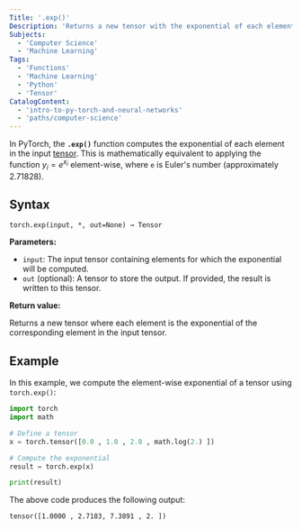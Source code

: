 ```yaml
---
Title: '.exp()'
Description: 'Returns a new tensor with the exponential of each element in the input tensor.'
Subjects:
  - 'Computer Science'
  - 'Machine Learning'
Tags:
  - 'Functions'
  - 'Machine Learning'
  - 'Python'
  - 'Tensor'
CatalogContent:
  - 'intro-to-py-torch-and-neural-networks'
  - 'paths/computer-science'
---
```


In PyTorch, the **`.exp()`** function computes the exponential of each element in the input [tensor](https://www.codecademy.com/resources/docs/pytorch/tensors). This is mathematically equivalent to applying the function $y_i = e^{x_i}$ element-wise, where `e` is Euler's number (approximately 2.71828).

## Syntax

```pseudo
torch.exp(input, *, out=None) → Tensor
```

**Parameters:**

- `input`: The input tensor containing elements for which the exponential will be computed.
- `out` (optional): A tensor to store the output. If provided, the result is written to this tensor.

**Return value:**

Returns a new tensor where each element is the exponential of the corresponding element in the input tensor.

## Example

In this example, we compute the element-wise exponential of a tensor using `torch.exp()`:

```py
import torch
import math

# Define a tensor
x = torch.tensor([0.0 , 1.0 , 2.0 , math.log(2.) ])

# Compute the exponential
result = torch.exp(x)

print(result)
```

The above code produces the following output:

```shell
tensor([1.0000 , 2.7183, 7.3891 , 2. ])
```
